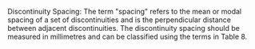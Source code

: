 Discontinuity Spacing: The term "spacing" refers to the mean or modal spacing of a set of discontinuities and is the perpendicular distance between adjacent discontinuities. The discontinuity spacing should be measured in millimetres and can be classified using the terms in Table 8.
